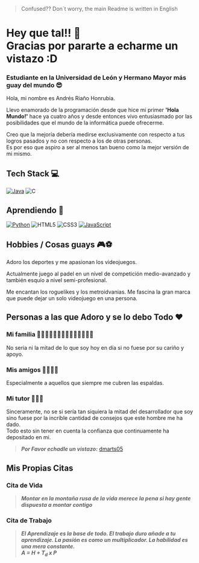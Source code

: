 > Confused?? Don´t worry, the main Readme is written in English
# Hey que tal!! 👋 <br> Gracias por pararte a echarme un vistazo :D 

### Estudiante en la Universidad de León y Hermano Mayor más guay del mundo 😎​

Hola, mi nombre es Andrés Riaño Honrubia.

Llevo enamorado de la programación desde que hice mi primer __'Hola Mundo!'__ hace ya cuatro años y desde entonces vivo entusiasmado por las posibilidades que el mundo de la informática puede ofrecerme.

Creo que la mejoría debería medirse exclusivamente con respecto a tus logros pasados y no con respecto a los de otras personas. <br> Es por eso que aspiro a ser al menos tan bueno como la mejor versión de mi mismo.

## Tech Stack 💻 
[![Java](https://img.shields.io/badge/Java-007396?style=for-the-badge&logo=java&logoColor=white&labelColor=101010)]()  ![C](https://img.shields.io/badge/c-%2300599C.svg?style=for-the-badge&logo=c&logoColor=white&labelColor=101010)

## Aprendiendo ​📖​
[![Python](https://img.shields.io/badge/Python-yellow?style=for-the-badge&logo=python&logoColor=white&labelColor=101010)]()  ![HTML5](https://img.shields.io/badge/html5-%23E34F26.svg?style=for-the-badge&logo=html5&logoColor=white&labelColor=101010)  ![CSS3](https://img.shields.io/badge/css3-%231572B6.svg?style=for-the-badge&logo=css3&logoColor=white&labelColor=101010)  [![JavaScript](https://img.shields.io/badge/JavaScript-F7DF1E?style=for-the-badge&logo=javascript&logoColor=white&labelColor=101010)]()

## Hobbies / Cosas guays ​🎮​ ⚽

Adoro los deportes y me apasionan los videojuegos.

Actualmente juego al padel en un nivel de competición medio-avanzado y también esquío a nivel semi-profesional.

Me encantan los roguelikes y los metroidvanias. Me fascina la gran marca que puede dejar un solo videojuego en una persona.

## Personas a las que Adoro y se lo debo Todo ❤️​
### Mi familia ​🧔🏻‍♂️​👱🏻‍♀️​👦🏻​🧒🏻​👴🏻​🧓🏻​
  No seria ni la mitad de lo que soy hoy en día si no fuese por su cariño y apoyo.
### Mis amigos 🤜🏻​🤛🏻​
  Especialmente a aquellos que siempre me cubren las espaldas.
### Mi tutor 👨🏼‍💻​
  Sinceramente, no se si sería tan siquiera la mitad del desarrollador que soy sino fuese por la incríble cantidad de consejos que este hombre me ha dado.<br> Todo esto sin tener en cuenta la confianza que continuamente ha depositado en mi.
  > ***Por Favor echadle un vistazo:*** [dmarts05](https://github.com/dmarts05)
 
## Mis Propias Citas
### Cita de Vida
  > ***Montar en la montaña rusa de la vida merece la pena si hay gente dispuesta a montar contigo***
### Cita de Trabajo
  > ***El Aprendizaje es la base de todo. El trabajo duro añade a tu aprendizaje. La pasión es como un multiplicador. La habilidad es una mera constante. <br> A = H + T<sub>d</sub> x P***
